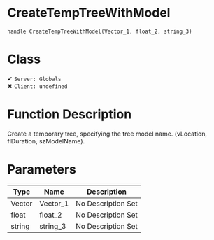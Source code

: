 # CreateTempTreeWithModel
```
handle CreateTempTreeWithModel(Vector_1, float_2, string_3)
```
# Class
✔ `Server: Globals`  
✖ `Client: undefined`  

# Function Description
Create a temporary tree, specifying the tree model name. (vLocation, flDuration, szModelName).
# Parameters
Type|Name|Description
--|--|--
Vector|Vector_1|No Description Set
float|float_2|No Description Set
string|string_3|No Description Set
